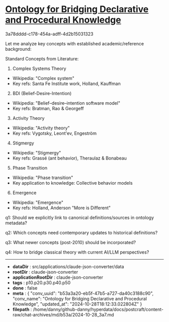 # [Ontology for Bridging Declarative and Procedural Knowledge](https://claude.ai/chat/b53a3a20-eb5f-47b5-a727-da40c3188c90)

3a78dddd-c178-454a-adff-4d2b15031323

 Let me analyze key concepts with established academic/reference background:

Standard Concepts from Literature:
1. Complex Systems Theory
- Wikipedia: "Complex system"
- Key refs: Santa Fe Institute work, Holland, Kauffman

2. BDI (Belief-Desire-Intention)
- Wikipedia: "Belief–desire–intention software model"
- Key refs: Bratman, Rao & Georgeff

3. Activity Theory
- Wikipedia: "Activity theory"
- Key refs: Vygotsky, Leont'ev, Engeström

4. Stigmergy
- Wikipedia: "Stigmergy"
- Key refs: Grassé (ant behavior), Theraulaz & Bonabeau

5. Phase Transition
- Wikipedia: "Phase transition" 
- Key application to knowledge: Collective behavior models

6. Emergence
- Wikipedia: "Emergence"
- Key refs: Holland, Anderson "More is Different"

q1: Should we explicitly link to canonical definitions/sources in ontology metadata?

q2: Which concepts need contemporary updates to historical definitions?

q3: What newer concepts (post-2010) should be incorporated?

q4: How to bridge classical theory with current AI/LLM perspectives?

---

* **dataDir** : src/applications/claude-json-converter/data
* **rootDir** : claude-json-converter
* **applicationRootDir** : claude-json-converter
* **tags** : p10.p20.p30.p40.p50
* **done** : false
* **meta** : {
  "conv_uuid": "b53a3a20-eb5f-47b5-a727-da40c3188c90",
  "conv_name": "Ontology for Bridging Declarative and Procedural Knowledge",
  "updated_at": "2024-10-28T18:12:33.022804Z"
}
* **filepath** : /home/danny/github-danny/hyperdata/docs/postcraft/content-raw/chat-archives/md/b53a/2024-10-28_3a7.md